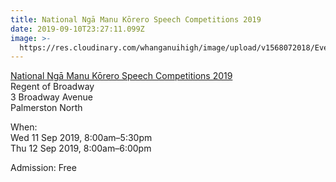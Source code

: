 ```yaml
---
title: National Ngā Manu Kōrero Speech Competitions 2019
date: 2019-09-10T23:27:11.099Z
image: >-
  https://res.cloudinary.com/whanganuihigh/image/upload/v1568072018/Events/1325282-588059-34.png
---
```

[National Ngā Manu Kōrero Speech Competitions 2019](https://www.eventfinda.co.nz/2019/national-ng-manu-k-rero-speech-competitions-2019/palmerston-north)  
Regent of Broadway  
3 Broadway Avenue  
Palmerston North

When:  
Wed 11 Sep 2019, 8:00am–5:30pm  
Thu 12 Sep 2019, 8:00am–6:00pm

Admission: Free
